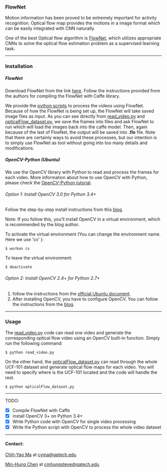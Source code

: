 ### FlowNet

Motion information has been proved to be extremely important for activity recognition. Optical flow map provides the motions in a image format which can be easily integrated with CNN naturally.

One of the best Optical flow algorithm is [FlowNet](http://arxiv.org/abs/1504.06852), which utilizes appropriate CNNs to solve the optical flow estimation problem as a supervised learning task.

---
### Installation

##### FlowNet
Download FlowNet from the link [here](http://lmb.informatik.uni-freiburg.de/resources/software.php).
Follow the instructions provided from the authors for compiling the FlowNet with Caffe library.

We provide the [python scripts](https://github.com/chihyaoma/Activity-Recognition-with-CNN-and-RNN/tree/master/FlowNet/flownet-release/models/flownet/scripts) to process the videos using FlowNet. Because of how the FlowNet is being set up, the FlowNet will take saved image files as input. As you can see directly from [read_video.py](https://github.com/chihyaoma/Activity-Recognition-with-CNN-and-RNN/blob/master/FlowNet/read_video.py) and [opticalFlow_dataset.py](https://github.com/chihyaoma/Activity-Recognition-with-CNN-and-RNN/blob/master/FlowNet/opticalFlow_dataset.py), we save the frames into files and ask FlowNet to run which will load the images back into the caffe model. Then, again because of the last of FloeNet, the output will be saved into **.flo** file. Note that there are certainly ways to avoid these processes, but our intention is to simply use FlowNet as tool without going into too many details and modifications.

##### OpenCV-Python (Ubuntu)
We use the OpenCV library with Python to read and process the frames for each video. More information about how to use OpenCV with Python, please check the [OpenCV-Python tutorial](http://docs.opencv.org/3.0-beta/doc/py_tutorials/py_tutorials.html).

###### Option 1: Install OpenCV 3.0 for Python 3.4+
Follow the step-by-step install instructions from this [blog](http://www.pyimagesearch.com/2015/07/20/install-opencv-3-0-and-python-3-4-on-ubuntu/).

Note: If you follow this, you'll install OpenCV in a virtual environment, which is recommended by the blog author.

To activate the virtual environment (You can change the environment name. Here we use 'cv' ):
```
$ workon cv
```
To leave the virtual environment:
```
$ deactivate
```

###### Option 2: Install OpenCV 2.4+ for Python 2.7+
1. follow the instructions from the [official Ubuntu document](https://help.ubuntu.com/community/OpenCV).
2. After installing OpenCV, you have to configure OpenCV. You can follow the instructions from the [blog](http://www.samontab.com/web/2014/06/installing-opencv-2-4-9-in-ubuntu-14-04-lts/).

---
### Usage
The [read_video.py](https://github.com/chihyaoma/Activity-Recognition-with-CNN-and-RNN/blob/master/FlowNet/read_video.py) code can read one video and generate the corresponding optical flow video using an OpenCV built-in function. Simply run the following command:
```
$ python read_video.py
```
On the other hand, the [opticalFlow_dataset.py](https://github.com/chihyaoma/Activity-Recognition-with-CNN-and-RNN/blob/master/FlowNet/opticalFlow_dataset.py) can read through the whole UCF-101 dataset and generate optical flow maps for each video. You will need to specify where is the UCF-101 located and the code will handle the rest.
```
$ python opticalFlow_dataset.py
```

---
TODO:
- [x] Compile FlowNet with Caffe
- [x] install OpenCV 3+ on Python 3.4+
- [x] Write Python code with OpenCV for single video processing
- [x] Write the Python script with OpenCV to process the whole video dataset

---
#### Contact:

[Chih-Yao Ma](http://shallowdown.wix.com/chih-yao-ma) at <cyma@gatech.edu>

[Min-Hung Chen](https://www.linkedin.com/in/chensteven) at <cmhungsteve@gatech.edu>
